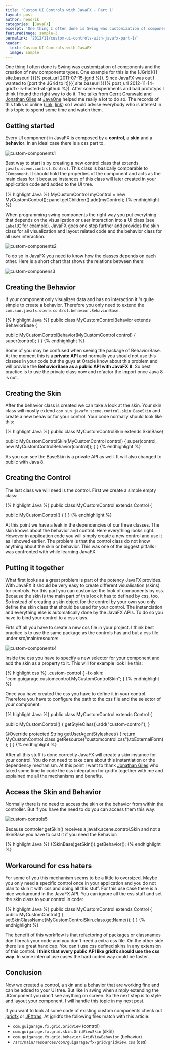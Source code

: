 ```yaml
---
title: 'Custom UI Controls with JavaFX - Part 1'
layout: post
author: hendrik
categories: [JavaFX]
excerpt: 'One thing I often done is Swing was customization of components and the creation of new components types. With the last release of JavaFX you can easily create custom controls with this new UI toolkit, too. This post gives a first overview about the JavaFX APIs to create custom controls.'
featuredImage: sample-3
permalink: '2012/11/custom-ui-controls-with-javafx-part-1/'
header:
  text: Custom UI Controls with JavaFX
  image: sample
---
```

One thing I often done is Swing was customization of components and the creation of new components types. One example for this is the [JGrid]({{ site.baseurl }}{% post_url 2011-07-15-jgrid %}). Since JavaFX was out I wanted to [port the JGrid to it]({{ site.baseurl }}{% post_url 2012-11-14-gridfx-is-hosted-at-github %}). After some experiments and bad prototyps I think I found the right way to do it. The talks from [Gerrit Grunwald](http://harmoniccode.blogspot.de) and [Jonathan Giles](http://jonathangiles.net/blog/) at [JavaOne](http://www.oracle.com/javaone/index.html) helped me really a lot to do so. The records of this talks is online ([link](https://oracleus.activeevents.com/connect/sessionDetail.ww?SESSION_ID=2425&amp;tclass=popup), [link](https://oracleus.activeevents.com/connect/sessionDetail.ww?SESSION_ID=4726&amp;tclass=popup)) so I would advise everybody who is interest in this topic to spend some time and watch them.

## Getting started

Every UI component in JavaFX is composed by a __control__, a __skin__ and a __behavior__. In an ideal case there is a css part to.

![custom-components1](/assets/posts/guigarage-legacy/custom-components1.png)

Best way to start is by creating a new control class that extends `javafx.scene.control.Control`. This class is basically comparable to `JComponent`. It should hold the properties of the component and acts as the main class for it because instances of this class will later created in your application code and added to the UI tree.

{% highlight Java %}
MyCustomControl myControl = new MyCustomControl();
panel.getChildren().add(myControl);
{% endhighlight %}

When programming swing components the right way you put everything that depends on the visualization or user interaction into a UI class (see `LabelUI` for example). JavaFX goes one step further and provides the skin class for all visualization and layout related code and the behavior class for all user interaction.

![custom-components2](/assets/posts/guigarage-legacy/custom-components2.png)

To do so in JavaFX you need to know how the classes depends on each other. Here is a short chart that shows the relations between them:

![custom-componens3](/assets/posts/guigarage-legacy/custom-componens3.png)

## Creating the Behavior

If your component only visualizes data and has no interaction it 's quite simple to create a behavior. Therefore you only need to extend the `com.sun.javafx.scene.control.behavior.BehaviorBase`.

{% highlight Java %}
public class MyCustomControlBehavior extends BehaviorBase {

   public MyCustomControlBehavior(MyCustomControl control) {
      super(control);
   }
}
{% endhighlight %}

Some of you may be confused when seeing the package of BehaviorBase. At the moment this is a __private API__ and normally you should not use this classes in your code but the guys at Oracle know about this problem and will provide the __BehaviorBase as a public API with JavaFX 8__. So best practice is to use the private class now and refactor the import once Java 8 is out.

## Creating the Skin

After the behavior class is created we can take a look at the skin. Your skin class will mostly extend `com.sun.javafx.scene.control.skin.BaseSkin` and create a new behavior for your control. Your code normally should look like this:

{% highlight Java %}
public class MyCustomControlSkin extends SkinBase{

   public MyCustomControlSkin(MyCustomControl control) {
      super(control, new MyCustomControlBehavior(control));
   }
}
{% endhighlight %}

As you can see the BaseSkin is a private API as well. It will also changed to public with Java 8.

## Creating the Control

The last class we will need is the control. First we create a simple empty class:

{% highlight Java %}
public class MyCustomControl extends Control {

   public MyCustomControl() {
   }
}
{% endhighlight %}

At this point we have a leak in the dependencies of our three classes. The skin knows about the behavior and control. Here everything looks right. However in application code you will simply create a new control and use it as I showed earlier. The problem is that the control class do not know anything about the skin or behavior. This was one of the biggest pitfalls I was confronted with while learning JavaFX.

## Putting it together

What first looks as a great problem is part of the potency JavaFX provides. With JavaFX it should be very easy to create different visualisation (skins) for controls. For this part you can customize the look of components by css. Because the skin is the main part of this look it has to defined by css, too. So instead of creating a skin object for the control by your own you only define the skin class that should be used for your control. The instanciation and everything else is automatically done by the JavaFX APIs. To do so you have to bind your control to a css class.

Firts off all you have to create a new css file in your project. I think best practice is to use the same package as the controls has and but a css file under src/main/resource:

![custom-components4](/assets/posts/guigarage-legacy/custom-components4.png)

Inside the css you have to specify a new selector for your component and add the skin as a property to it. This will for example look like this:

{% highlight css %}
.custom-control {
   -fx-skin: "com.guigarage.customcontrol.MyCustomControlSkin";
}
{% endhighlight %}

Once you have created the css you have to define it in your control. Therefore you have to configure the path to the css file and the selector of your component:

{% highlight Java %}
public class MyCustomControl extends Control {

   public MyCustomControl() {
      getStyleClass().add("custom-control");
   }

   @Override
   protected String getUserAgentStylesheet() {
      return MyCustomControl.class.getResource("customcontrol.css").toExternalForm();
   }
}
{% endhighlight %}

After all this stuff is done correctly JavaFX will create a skin instance for your control. You do not need to take care about this instantiation or the dependency mechanism. At this point I want to thank [Jonathan Giles](http://jonathangiles.net/blog/) who taked some time to code the css integration for gridfx together with me and explained me all the mechanisms and benefits.

## Access the Skin and Behavior

Normally there is no need to access the skin or the behavior from within the controller. But if you have the need to do you can access them this way:

![custom-controls5](/assets/posts/guigarage-legacy/custom-controls5.png)

Because controler.getSkin() receives a javafx.scene.control.Skin and not a SkinBase you have to cast it if you need the Behavior:

{% highlight Java %}
((SkinBase)getSkin()).getBehavior();
{% endhighlight %}

## Workaround for css haters

For some of you this mechanism seems to be a little to oversized. Maybe you only need a specific control once in your application and you do not plan to skin it with css and doing all this stuff. For this use case there is a nice workaround in the JavaFX API. You can ignore all the css stuff and set the skin class to your control in code:

{% highlight Java %}
public class MyCustomControl extends Control {
   public MyCustomControl() {
      setSkinClassName(MyCustomControlSkin.class.getName());
   }
}
{% endhighlight %}

The benefit of this workflow is that refactoring of packages or classnames don't break your code and you don't need a extra css file. On the other side there is a great handicap. You can't use css defined skins in any extension of this control. __I think that every public API like gridfx should use the css way__. In some internal use cases the hard coded way could be faster.

## Conclusion

Now we created a control, a skin and a behavior that are working fine and can be added to your UI tree. But like in swing when simply extending the JComponent you don't see anything on screen. So the next step is to style and layout your component. I will handle this topic in my next post.

If you want to look at some code of existing custom components check out [jgridfx](https://github.com/guigarage/gridfx) or [JFXtras](https://github.com/JFXtras/jfxtras-labs). At jgridfx the following files match with this article:

* `com.guigarage.fx.grid.GridView` (control)
* `com.guigarage.fx.grid.skin.GridViewSkin` (skin)
* `com.guigarage.fx.grid.behavior.GridViewBehavior` (behavior)
* `/src/main/resources/com/guigarage/fx/grid/gridview.css` (css)
